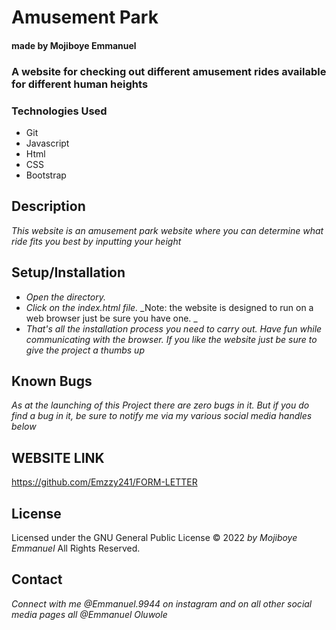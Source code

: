 # Amusement Park

#### made by Mojiboye Emmanuel

### A website for checking out different amusement rides available for different human heights

### Technologies Used
* Git
* Javascript
* Html
* CSS
* Bootstrap

## Description
_This website is an amusement park website where you can determine what ride fits you best by inputting your height_

## Setup/Installation
* _Open the directory._
* _Click on the index.html file._
_Note: the website is designed to run on a web browser just be sure you have one. _
* _That's all the installation process you need to carry out. Have fun while communicating with the browser. If you like the website just be sure to give the project a thumbs up_

## Known Bugs
_As at the launching of this Project there are zero bugs in it. But if you do find a bug in it, be sure to notify me via my various social media handles below_

## WEBSITE LINK
https://github.com/Emzzy241/FORM-LETTER

## License 
Licensed under the GNU General Public License 
© 2022 _by Mojiboye Emmanuel_ All Rights Reserved.

## Contact
_Connect with me @Emmanuel.9944 on instagram and on all other social media pages all @Emmanuel Oluwole_

